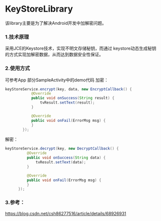 # KeyStoreLibrary
该library主要是为了解决Android开发中加解密问题。
### 1.技术原理
采用JCE的Keystore技术，实现不明文存储秘钥，而通过 keystore动态生成秘钥的方式实现加解密数据，从而达到数据安全性保证。

### 2.使用方式
可参考App 部分SampleActivity中的demo代码
加密：
  ```Java
  keyStoreService.encrypt(key, data, new EncryptCallback() {
              @Override
              public void onSuccess(String result) {
                  tvResult.setText(result);
              }

              @Override
              public void onFail(ErrorMsg msg) {
              }
          });
```          
          
解密：

  ```Java
  keyStoreService.decrypt(key, new DecryptCallback() {
            @Override
            public void onSuccess(String data) {
                tvResult.setText(data);
            }

            @Override
            public void onFail(ErrorMsg msg) {
            }
        });
```

### 3.参考：
https://blog.csdn.net/csh86277516/article/details/68926931
